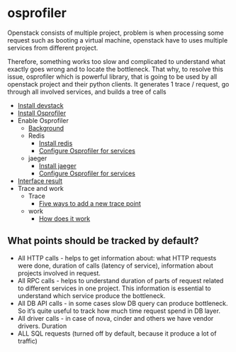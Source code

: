 # osprofiler
Openstack consists of multiple project, problem is when processing some request such as booting a virtual machine, openstack have to uses multiple services from different project. 

Therefore, something works too slow and complicated to understand what exactly goes wrong and to locate the bottleneck. That why, to resolve this issue, osprofiler which is powerful library, that is going to be used by all openstack project and their python clients. It generates 1 trace / request, go through all involved services, and builds a tree of calls 

* [Install devstack](/devstack.md)
* [Install Osprofiler](/setup.md)
* Enable Osprofiler
  * [Background](/init-os.md)
  * Redis
    * [Install redis](/redis.md)
    * [Configure Osprofiler for services](/redis-config-os.md)
  * jaeger
    * [Install jaeger](/jaeger.md)
    * [Configure Osprofiler for services](/jaeger-config-os.md)
* [Interface result](/interface-result.md)
* Trace and work
  * Trace
      * [Five ways to add a new trace point](/add-trace.md)
  * work
      * [How does it work](/trace-work.md)

## What points should be tracked by default?
- All HTTP calls - helps to get information about: what HTTP requests were done, duration of calls (latency of service), information about projects involved in request.
- All RPC calls - helps to understand duration of parts of request related to different services in one project. This information is essential to understand which service produce the bottleneck.
- All DB API calls - in some cases slow DB query can produce bottleneck. So it’s quite useful to track how much time request spend in DB layer.
- All driver calls - in case of nova, cinder and others we have vendor drivers. Duration
- ALL SQL requests (turned off by default, because it produce a lot of traffic)